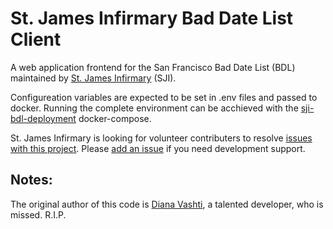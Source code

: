 # St. James Infirmary Bad Date List Client

A web application frontend for the San Francisco Bad Date List (BDL) maintained by [St. James Infirmary](https://stjamesinfirmary.org) (SJI).

Configureation variables are expected to be set in .env files and passed to docker.  Running the complete environment can be acchieved with the [sji-bdl-deployment](https://github.com/dennison-williams-stjames/sji-bdl-deployment) docker-compose.


St. James Infirmary is looking for volunteer contributers to resolve [issues with this project](https://github.com/dennison-williams-stjames/sji-bdl-client/issues).  Please [add an issue](https://github.com/dennison-williams-stjames/sji-bdl-client/issues/new) if you need development support.

## Notes:
The original author of this code is [Diana Vashti](https://github.com/DianaVashti/), a talented developer, who is missed.  R.I.P.

